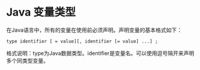 # Java 变量类型
在Java语言中，所有的变量在使用前必须声明。声明变量的基本格式如下：
```
type identifier [ = value][, identifier [= value] ...] ;
```
格式说明：type为Java数据类型。identifier是变量名。可以使用逗号隔开来声明多个同类型变量。
